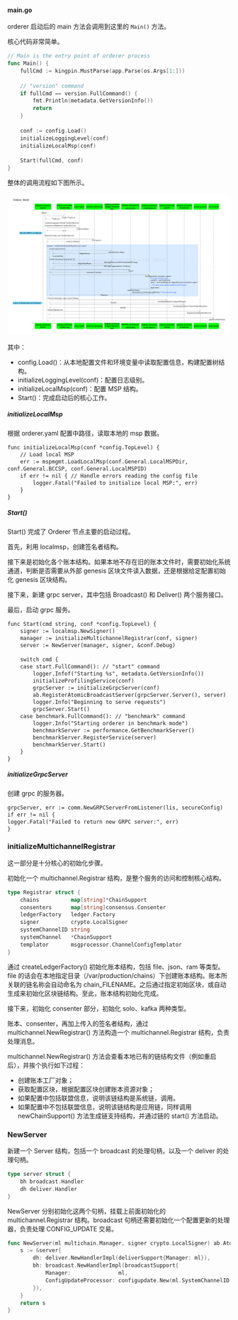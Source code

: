 #### main.go

orderer 启动后的 main 方法会调用到这里的 `Main()` 方法。

核心代码非常简单。

```go
// Main is the entry point of orderer process
func Main() {
	fullCmd := kingpin.MustParse(app.Parse(os.Args[1:]))

	// "version" command
	if fullCmd == version.FullCommand() {
		fmt.Println(metadata.GetVersionInfo())
		return
	}

	conf := config.Load()
	initializeLoggingLevel(conf)
	initializeLocalMsp(conf)

	Start(fullCmd, conf)
}
```

整体的调用流程如下图所示。

![orderer.common.server 包中的 Main() 方法](../../_images/orderer_common_server_Start.png)


其中：
* config.Load()：从本地配置文件和环境变量中读取配置信息，构建配置树结构。
* initializeLoggingLevel(conf)：配置日志级别。
* initializeLocalMsp(conf)：配置 MSP 结构。
* Start()：完成启动后的核心工作。

##### initializeLocalMsp

根据 orderer.yaml 配置中路径，读取本地的 msp 数据。

```golang
func initializeLocalMsp(conf *config.TopLevel) {
	// Load local MSP
	err := mspmgmt.LoadLocalMsp(conf.General.LocalMSPDir, conf.General.BCCSP, conf.General.LocalMSPID)
	if err != nil { // Handle errors reading the config file
		logger.Fatal("Failed to initialize local MSP:", err)
	}
}
```

##### Start()

Start() 完成了 Orderer 节点主要的启动过程。

首先，利用 localmsp，创建签名者结构。

接下来是初始化各个账本结构。如果本地不存在旧的账本文件时，需要初始化系统通道，判断是否需要从外部 genesis 区块文件读入数据，还是根据给定配置初始化 genesis 区块结构。

接下来，新建 grpc server，其中包括 Broadcast() 和 Deliver() 两个服务接口。

最后，启动 grpc 服务。

```golang
func Start(cmd string, conf *config.TopLevel) {
	signer := localmsp.NewSigner()
	manager := initializeMultichannelRegistrar(conf, signer)
	server := NewServer(manager, signer, &conf.Debug)

	switch cmd {
	case start.FullCommand(): // "start" command
		logger.Infof("Starting %s", metadata.GetVersionInfo())
		initializeProfilingService(conf)
		grpcServer := initializeGrpcServer(conf)
		ab.RegisterAtomicBroadcastServer(grpcServer.Server(), server)
		logger.Info("Beginning to serve requests")
		grpcServer.Start()
	case benchmark.FullCommand(): // "benchmark" command
		logger.Info("Starting orderer in benchmark mode")
		benchmarkServer := performance.GetBenchmarkServer()
		benchmarkServer.RegisterService(server)
		benchmarkServer.Start()
	}
}
```

##### initializeGrpcServer

创建 grpc 的服务器。

```golang
grpcServer, err := comm.NewGRPCServerFromListener(lis, secureConfig)
if err != nil {
logger.Fatal("Failed to return new GRPC server:", err)
}
```

### initializeMultichannelRegistrar

这一部分是十分核心的初始化步骤。

初始化一个 multichannel.Registrar 结构，是整个服务的访问和控制核心结构。


```go
type Registrar struct {
	chains          map[string]*ChainSupport
	consenters      map[string]consensus.Consenter
	ledgerFactory   ledger.Factory
	signer          crypto.LocalSigner
	systemChannelID string
	systemChannel   *ChainSupport
	templator       msgprocessor.ChannelConfigTemplator
}
```

通过 createLedgerFactory() 初始化账本结构，包括 file、json、ram 等类型。file 的话会在本地指定目录（/var/production/chains）下创建账本结构。账本所关联的链名称会自动命名为 chain_FILENAME。之后通过指定初始区块，或自动生成来初始化区块链结构。至此，账本结构初始化完成。

接下来，初始化 consenter 部分，初始化 solo、kafka 两种类型。

账本、consenter，再加上传入的签名者结构，通过 multichannel.NewRegistrar() 方法构造一个 multichannel.Registrar 结构，负责处理消息。

multichannel.NewRegistrar() 方法会查看本地已有的链结构文件（例如重启后），并挨个执行如下过程：

* 创建账本工厂对象；
* 获取配置区块，根据配置区块创建账本资源对象；
* 如果配置中包括联盟信息，说明该链结构是系统链，调用。
* 如果配置中不包括联盟信息，说明该链结构是应用链，同样调用 newChainSupport() 方法生成链支持结构，并通过链的 start() 方法启动。



### NewServer

新建一个 Server 结构，包括一个 broadcast 的处理句柄，以及一个 deliver 的处理句柄。

```go
type server struct {
	bh broadcast.Handler
	dh deliver.Handler
}
```

NewServer 分别初始化这两个句柄，挂载上前面初始化的 multichannel.Registrar 结构。broadcast 句柄还需要初始化一个配置更新的处理器，负责处理 CONFIG_UPDATE 交易。

```go
func NewServer(ml multichain.Manager, signer crypto.LocalSigner) ab.AtomicBroadcastServer {
	s := &server{
		dh: deliver.NewHandlerImpl(deliverSupport{Manager: ml}),
		bh: broadcast.NewHandlerImpl(broadcastSupport{
			Manager:               ml,
			ConfigUpdateProcessor: configupdate.New(ml.SystemChannelID(), configUpdateSupport{Manager: ml}, signer),
		}),
	}
	return s
}
```






















